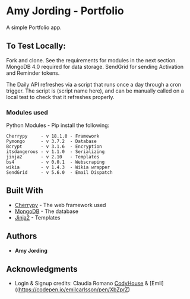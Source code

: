 # Amy Jording - Portfolio

A simple Portfolio app. 

## To Test Locally:

Fork and clone. See the requirements for modules in the next section.
MongoDB 4.0 required for data storage.
SendGrid for sending Activation and Reminder tokens.

The Daily API refreshes via a script that runs once a day through a cron trigger.
The script is (script name here), and can be manually called on a local test to 
check that it refreshes properly.


### Modules used

Python Modules - Pip install the following:

```
Cherrypy 	 - v 18.1.0 - Framework
Pymongo  	 - v 3.7.2  - Database
Bcrypt   	 - v 3.1.6  - Encryption
itsdangerous - v 1.1.0  - Serializing
jinja2 		 - v 2.10   - Templates
bs4          - v 0.0.1  - Webscraping
wikia        - v 1.4.3  - Wikia wrapper
SendGrid     - v 5.6.0  - Email Dispatch

```

## Built With

* [Cherrypy](https://cherrypy.org/) - The web framework used
* [MongoDB](https://www.mongodb.com/) - The database
* [Jinja2](http://jinja.pocoo.org/) - Templates


## Authors

* **Amy Jording**


## Acknowledgments

* Login & Signup credits: Claudia Romano [CodyHouse](https://codyhouse.co/) & [Emil]((https://codepen.io/emilcarlsson/pen/XbZprZ)


